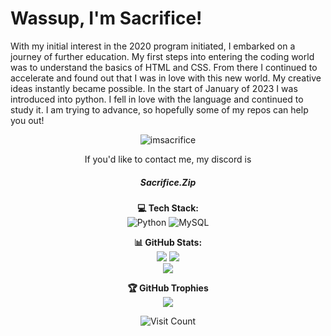 <p align="center">
  <h1>Wassup, I'm Sacrifice!</h1>
  With my initial interest in the 2020 program initiated, I embarked on a journey of further education. My first steps into entering the coding world was to understand the basics of HTML and CSS. From there I continued to accelerate and found out that I was in love with this new world. My creative ideas instantly became possible. In the start of January of 2023 I was introduced into python. I fell in love with the language and continued to study it. I am trying to advance, so hopefully some of my repos can help you out!
</p>

<p align="center"> <img src="https://komarev.com/ghpvc/?username=imsacrifice&label=Profile%20views&color=0e75b6&style=flat" alt="imsacrifice" /> </p>

<p align="center">If you'd like to contact me, my discord is</p>
<h5 align="center">Sacrifice.Zip</h5>



<p align="center">
  <strong>💻 Tech Stack:</strong><br>
  <img src="https://img.shields.io/badge/python-3670A0?style=for-the-badge&logo=python&logoColor=ffdd54" alt="Python"> <img src="https://img.shields.io/badge/mysql-%2300000f.svg?style=for-the-badge&logo=mysql&logoColor=white" alt="MySQL">
</p>

<p align="center">
  <strong>📊 GitHub Stats:</strong><br>
  <img src="https://github-readme-stats.vercel.app/api?username=ImSacrifice&theme=dark&hide_border=false&include_all_commits=false&count_private=false">
  <img src="https://github-readme-streak-stats.herokuapp.com/?user=ImSacrifice&theme=dark&hide_border=false"><br>
  <img src="https://github-readme-stats.vercel.app/api/top-langs/?username=ImSacrifice&theme=dark&hide_border=false&include_all_commits=false&count_private=false&layout=compact">
</p>

<p align="center">
  <strong>🏆 GitHub Trophies</strong><br>
  <img src="https://github-profile-trophy.vercel.app/?username=ImSacrifice&theme=radical&no-frame=false&no-bg=true&margin-w=4">
</p>

<p align="center">
  <img src="https://visitcount.itsvg.in/api?id=ImSacrifice&icon=0&color=0" alt="Visit Count">
</p>
